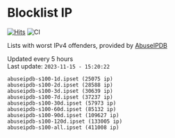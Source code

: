 # Blocklist IP

[![Hits](https://hits.seeyoufarm.com/api/count/incr/badge.svg?url=https%3A%2F%2Fgithub.com%2Fborestad%2Fblocklist-ip%2F&count_bg=%2379C83D&title_bg=%23555555&icon=&icon_color=%23E7E7E7&title=hits&edge_flat=false)](https://hits.seeyoufarm.com)  ![CI](https://img.shields.io/github/workflow/status/borestad/blocklist-ip/CI?style=flat-square)

Lists with worst IPv4 offenders, provided by [AbuseIPDB](https://www.abuseipdb.com/)

<!-- FOOTER-PLACEHOLDER -->
Updated every 5 hours<br>
Last update: `2023-11-15 - 15:20:22`
```
abuseipdb-s100-1d.ipset (25075 ip)
abuseipdb-s100-2d.ipset (28588 ip)
abuseipdb-s100-3d.ipset (30639 ip)
abuseipdb-s100-7d.ipset (37237 ip)
abuseipdb-s100-30d.ipset (57973 ip)
abuseipdb-s100-60d.ipset (85132 ip)
abuseipdb-s100-90d.ipset (109627 ip)
abuseipdb-s100-120d.ipset (133005 ip)
abuseipdb-s100-all.ipset (411008 ip)
```
